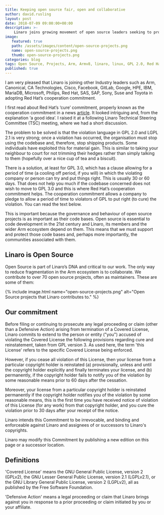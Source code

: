 ```yaml
---
title: Keeping open source fair, open and collaborative
author: david.rusling
layout: post
date: 2018-07-09 09:00:00+00:00
description: >-
    Linaro joins growing movement of open source leaders seeking to protect communities.
image:
   featured: true
   path: /assets/images/content/open-source-projects.png
   name: open-source-projects.png
   thumb: open-source-projects.png
categories: blog
tags: Open Source, Projects, Arm, Armv8, linaro, linux, GPL 2.0, Red Hat
published: true
---
```

I am very pleased that Linaro is joining other Industry leaders such as Arm, Canonical, CA Technologies, Cisco, Facebook, GitLab, Google, HPE, IBM, MariaDB, Microsoft, Philips, Red Hat, SAS, SAP, Sony, Suse and Toyota in adopting Red Hat’s cooperation commitment. 

I first read about Red Hat’s ‘cure’ commitment, properly known as the cooperation commitment in a news [article](https://www.theregister.co.uk/2018/06/18/red_hat_gpl_violation/). It looked intriguing and, from the explanation ‘a good idea’. I raised it at a following Linaro Technical Steering Committee (TSC) meeting, where we had a short discussion.

The problem to be solved is that the violation language in GPL 2.0 and LGPL 2.1 is very strong; once a violation has occurred, the organisation must stop using the codebase and, therefore, stop shipping products. Some individuals have exploited this for material gain. This is similar to taking your neighbour to court for not trimming their hedges rather than simply talking to them (hopefully over a nice cup of tea and a biscuit). 

There is a solution, at least for GPL 3.0, which has a clause allowing for a period of time (a cooling off period, if you will) in which the violating company or person can try and put things right. This is usually 30 or 60 days. That does not help you much if the codebase concerned does not wish to move to GPL 3.0 and this is where Red Hat’s cooperation commitment helps. The cooperation commitment allows a company to pledge to allow a period of time to violators of GPL to put right (to cure) the violation. You can read the text below.

This is important because the governance and behaviour of open source projects is as important as their code bases. Open source is essential to code development in the 21st century and Linaro, its members and the wider Arm ecosystem depend on them. This means that we must support and protect those code bases and, perhaps more importantly, the communities associated with them.

## Linaro is Open Source 

Open Source is part of Linaro’s DNA and critical to our work. The only way to reduce fragmentation in the Arm ecosystem is to collaborate. We contribute to over 70 open source projects, often as maintainers. These are some of them:

{% include image.html name="open-source-projects.png" alt="Open Source projects that Linaro contributes to." %}

## Our commitment

Before filing or continuing to prosecute any legal proceeding or claim (other than a Defensive Action) arising from termination of a Covered License, Linaro commits to extend to the person or entity ("you") accused of violating the Covered License the following provisions regarding cure and reinstatement, taken from GPL version 3. As used here, the term 'this License' refers to the specific Covered License being enforced.

However, if you cease all violation of this License, then your license from a particular copyright holder is reinstated (a) provisionally, unless and until the copyright holder explicitly and finally terminates your license, and (b) permanently, if the copyright holder fails to notify you of the violation by some reasonable means prior to 60 days after the cessation.

Moreover, your license from a particular copyright holder is reinstated permanently if the copyright holder notifies you of the violation by some reasonable means, this is the first time you have received notice of violation of this License (for any work) from that copyright holder, and you cure the violation prior to 30 days after your receipt of the notice.

Linaro intends this Commitment to be irrevocable, and binding and enforceable against Linaro and assignees of or successors to Linaro's copyrights.

Linaro may modify this Commitment by publishing a new edition on this page or a successor location.

## Definitions

'Covered License' means the GNU General Public License, version 2 (GPLv2), the GNU Lesser General Public License, version 2.1 (LGPLv2.1), or the GNU Library General Public License, version 2 (LGPLv2), all as published by the Free Software Foundation.

'Defensive Action' means a legal proceeding or claim that Linaro brings against you in response to a prior proceeding or claim initiated by you or your affiliate.



